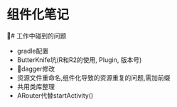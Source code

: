 # 组件化笔记

# 工作中碰到的问题

* gradle配置
* ButterKnife坑(R和R2的使用, Plugin, 版本号)
* dagger修改
* 资源文件重命名,组件化导致的资源重复的问题,需加前缀
* 共用类库整理
* ARouter代替startActivity()